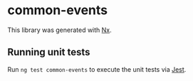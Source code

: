 # common-events

This library was generated with [Nx](https://nx.dev).

## Running unit tests

Run `ng test common-events` to execute the unit tests via [Jest](https://jestjs.io).

